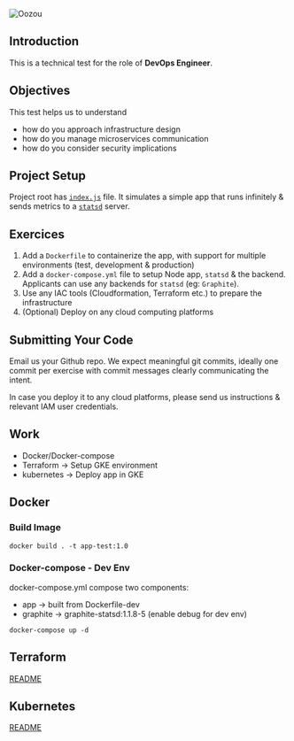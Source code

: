![Oozou](https://cdn.oozou.com/assets/logo-29352bd92fe47c629c5ff5f3885ed9fea425a4cf4db8ccc8ba253ad2fe2d373d.png)


## Introduction

This is a technical test for the role of **DevOps Engineer**.

## Objectives

This test helps us to understand
- how do you approach infrastructure design
- how do you manage microservices communication
- how do you consider security implications

## Project Setup

Project root has [`index.js`](/index.js) file. It simulates a simple app that runs infinitely & sends metrics to a [`statsd`](https://github.com/statsd/statsd) server.

## Exercices

  1. Add a `Dockerfile` to containerize the app, with support for multiple environments (test, development & production)
  2. Add a `docker-compose.yml` file to setup Node app, `statsd` & the backend. Applicants can use any backends for `statsd` (eg: `Graphite`).
  3. Use any IAC tools (Cloudformation, Terraform etc.) to prepare the infrastructure
  4. (Optional) Deploy on any cloud computing platforms

## Submitting Your Code

Email us your Github repo. We expect meaningful git commits, ideally one commit per exercise with commit messages clearly communicating the intent.

In case you deploy it to any cloud platforms, please send us instructions & relevant IAM user credentials.
  

## Work
- Docker/Docker-compose
- Terraform -> Setup GKE environment
- kubernetes -> Deploy app in GKE

## Docker
### Build Image
`docker build . -t app-test:1.0 `

### Docker-compose - Dev Env
docker-compose.yml compose two components:
- app -> built from Dockerfile-dev
- graphite -> graphite-statsd:1.1.8-5 (enable debug for dev env)

`docker-compose up -d`

## Terraform 
[README](https://github.com/lycbrian/devops-test/blob/main/terraform/README.md)

## Kubernetes
[README](https://github.com/lycbrian/devops-test/blob/main/k8s/README.md)

